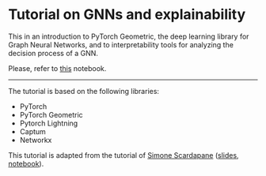 # Tutorial on GNNs and explainability

This in an introduction to PyTorch Geometric, the deep learning library for Graph Neural Networks, and to interpretability tools for analyzing the decision process of a GNN.

Please, refer to [this](https://nbviewer.org/github/FilippoMB/Tutorial_GNN_explainability/blob/main/tutorial.ipynb) notebook.

---
The tutorial is based on the following libraries:

- PyTorch
- PyTorch Geometric
- Pytorch Lightning
- Captum
- Networkx

This tutorial is adapted from the tutorial of [Simone Scardapane](https://www.sscardapane.it/) ([slides](https://docs.google.com/presentation/d/103YA-dJ9PO9iSyUxoY-xbJhVu6VrEsMvvw4rBe6QBwY/edit#slide=id.g1e3b33a1319_0_0), [notebook](https://colab.research.google.com/drive/1nV44NrNqcXC2thU6-zzxnJPnIalo870m)).